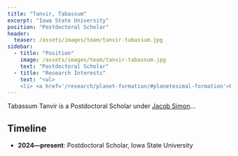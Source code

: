 ```yaml
---
title: "Tanvir, Tabassum"
excerpt: "Iowa State University"
position: "Postdoctoral Scholar"
header:
  teaser: /assets/images/team/tanvir-tabassum.jpg
sidebar:
  - title: "Position"
    image: /assets/images/team/tanvir-tabassum.jpg
    text: "Postdoctoral Scholar"
  - title: "Research Interests"
    text: "<ul>
    <li> <a href='/research/planet-formation/#planetesimal-formation'>Planetesimal formation</a>"
---
```

Tabassum Tanvir is a Postdoctoral Scholar under [Jacob Simon](/team/simon-jacob)...


## Timeline
- __2024—present__: Postdoctoral Scholar, Iowa State University
